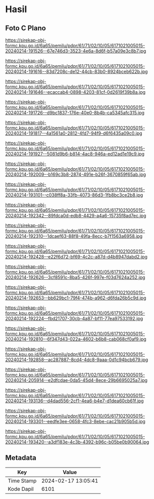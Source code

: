 # Hasil

## Foto C Plano

https://sirekap-obj-formc.kpu.go.id/6a65/pemilu/pdpr/61/71/02/10/05/6171021005015-20240214-191526--67e746d3-3523-4e6a-8d6f-b57a09e3c8b7.jpg

https://sirekap-obj-formc.kpu.go.id/6a65/pemilu/pdpr/61/71/02/10/05/6171021005015-20240214-191616--83d7208c-de12-44cb-83b0-8924bceb622b.jpg

https://sirekap-obj-formc.kpu.go.id/6a65/pemilu/pdpr/61/71/02/10/05/6171021005015-20240214-191646--ecaccab4-0898-4203-81cf-0d2619f39b8a.jpg

https://sirekap-obj-formc.kpu.go.id/6a65/pemilu/pdpr/61/71/02/10/05/6171021005015-20240214-191726--d9bc1837-176e-40e0-8b4b-ca5345afc315.jpg

https://sirekap-obj-formc.kpu.go.id/6a65/pemilu/pdpr/61/71/02/10/05/6171021005015-20240214-191817--4a1561a0-2812-4fd7-94f9-d6f6435a09c0.jpg

https://sirekap-obj-formc.kpu.go.id/6a65/pemilu/pdpr/61/71/02/10/05/6171021005015-20240214-191927--5081d9b6-b814-4ac8-946a-ed12ad1e19c9.jpg

https://sirekap-obj-formc.kpu.go.id/6a65/pemilu/pdpr/61/71/02/10/05/6171021005015-20240214-192009--b169c3b8-2874-491e-b26f-3670859f65ab.jpg

https://sirekap-obj-formc.kpu.go.id/6a65/pemilu/pdpr/61/71/02/10/05/6171021005015-20240214-193101--c038ff8a-33fb-4073-86d3-1fb8bc3ce2b8.jpg

https://sirekap-obj-formc.kpu.go.id/6a65/pemilu/pdpr/61/71/02/10/05/6171021005015-20240214-192342--89fdca0d-edb8-4429-a4a6-15735f8ad7ec.jpg

https://sirekap-obj-formc.kpu.go.id/6a65/pemilu/pdpr/61/71/02/10/05/6171021005015-20240214-192310--1dcaef63-88f8-49fa-8ecc-b7f1563a6958.jpg

https://sirekap-obj-formc.kpu.go.id/6a65/pemilu/pdpr/61/71/02/10/05/6171021005015-20240214-192428--e22f6d72-bf69-4c2c-a87d-d4b8947dabd2.jpg

https://sirekap-obj-formc.kpu.go.id/6a65/pemilu/pdpr/61/71/02/10/05/6171021005015-20240214-192626--3cf8591c-8ba5-426f-997e-f03d7624a252.jpg

https://sirekap-obj-formc.kpu.go.id/6a65/pemilu/pdpr/61/71/02/10/05/6171021005015-20240214-192653--bb629bc1-79f4-474b-a962-d6fda26b5c9d.jpg

https://sirekap-obj-formc.kpu.go.id/6a65/pemilu/pdpr/61/71/02/10/05/6171021005015-20240214-192224--fbd21707-30cb-4a87-bf11-77ea97533192.jpg

https://sirekap-obj-formc.kpu.go.id/6a65/pemilu/pdpr/61/71/02/10/05/6171021005015-20240214-192810--6f347d43-022a-4602-b6b8-cab068cf0af9.jpg

https://sirekap-obj-formc.kpu.go.id/6a65/pemilu/pdpr/61/71/02/10/05/6171021005015-20240214-192858--ac287887-8cd4-4dc8-9aaa-0d1c94bcb679.jpg

https://sirekap-obj-formc.kpu.go.id/6a65/pemilu/pdpr/61/71/02/10/05/6171021005015-20240214-205914--e2dfcdae-0da5-45d4-8ece-29b6695025a7.jpg

https://sirekap-obj-formc.kpu.go.id/6a65/pemilu/pdpr/61/71/02/10/05/6171021005015-20240214-193136--d4dad556-2cf1-4ea6-b4e7-d1dea60cb61f.jpg

https://sirekap-obj-formc.kpu.go.id/6a65/pemilu/pdpr/61/71/02/10/05/6171021005015-20240214-193301--eedfe3ee-0658-4fc3-8ebe-cac21b905b5d.jpg

https://sirekap-obj-formc.kpu.go.id/6a65/pemilu/pdpr/61/71/02/10/05/6171021005015-20240214-193420--a3df183e-4c3b-4392-b96c-b05be0b90064.jpg


## Metadata

| Key        | Value               |
| ---------- | ------------------- |
| Time Stamp | 2024-02-17 13:05:41 |
| Kode Dapil | 6101                |



